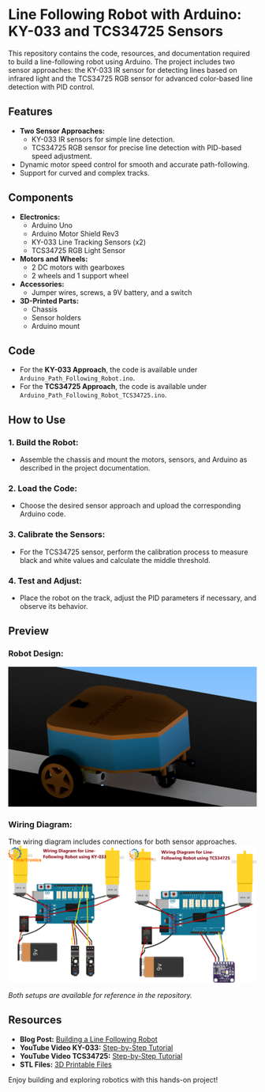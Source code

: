 # Line Following Robot with Arduino: KY-033 and TCS34725 Sensors

This repository contains the code, resources, and documentation required to build a line-following robot using Arduino. The project includes two sensor approaches: the KY-033 IR sensor for detecting lines based on infrared light and the TCS34725 RGB sensor for advanced color-based line detection with PID control.

## Features
- **Two Sensor Approaches:**
  - KY-033 IR sensors for simple line detection.
  - TCS34725 RGB sensor for precise line detection with PID-based speed adjustment.
- Dynamic motor speed control for smooth and accurate path-following.
- Support for curved and complex tracks.

## Components
- **Electronics:**
  - Arduino Uno
  - Arduino Motor Shield Rev3
  - KY-033 Line Tracking Sensors (x2)
  - TCS34725 RGB Light Sensor
- **Motors and Wheels:**
  - 2 DC motors with gearboxes
  - 2 wheels and 1 support wheel
- **Accessories:**
  - Jumper wires, screws, a 9V battery, and a switch
- **3D-Printed Parts:**
  - Chassis
  - Sensor holders
  - Arduino mount

## Code
- For the **KY-033 Approach**, the code is available under `Arduino_Path_Following_Robot.ino`.
- For the **TCS34725 Approach**, the code is available under `Arduino_Path_Following_Robot_TCS34725.ino`.

## How to Use
### 1. Build the Robot:
- Assemble the chassis and mount the motors, sensors, and Arduino as described in the project documentation.

### 2. Load the Code:
- Choose the desired sensor approach and upload the corresponding Arduino code.

### 3. Calibrate the Sensors:
- For the TCS34725 sensor, perform the calibration process to measure black and white values and calculate the middle threshold.

### 4. Test and Adjust:
- Place the robot on the track, adjust the PID parameters if necessary, and observe its behavior.

## Preview
### Robot Design:
![Robot Design](arduino_path_following_robot21.png)

### Wiring Diagram:
The wiring diagram includes connections for both sensor approaches.
![Wiring Diagram](P20_bb2.png)

*Both setups are available for reference in the repository.*

## Resources
- **Blog Post:** [Building a Line Following Robot](https://omartronics.com/line-following-robot)
- **YouTube Video KY-033:** [Step-by-Step Tutorial](https://youtu.be/your-video-link)
- **YouTube Video TCS34725:** [Step-by-Step Tutorial](https://youtu.be/your-video-link)
- **STL Files:** [3D Printable Files](https://cults3d.com/your-model-link)


Enjoy building and exploring robotics with this hands-on project!
